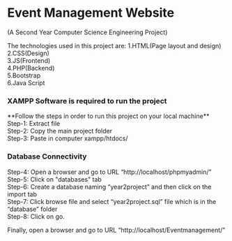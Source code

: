 # Event Management Website
(A Second Year Computer Science Engineering Project)

The technologies used in this project are:
1.HTML(Page layout and design)<br>
2.CSS(Design)<br>
3.JS(Frontend)<br>
4.PHP(Backend)<br>
5.Bootstrap<br>
6.Java Script

<h3>XAMPP Software is required to run the project</h3>
**Follow the steps in order to run this project on your local machine** <br>
Step-1: Extract file <br>
Step-2: Copy the main project folder<br>
Step-3: Paste in computer xampp/htdocs/<br>

<h3>Database Connectivity</h3>

Step-4: Open a browser and go to URL “http://localhost/phpmyadmin/”<br>
Step-5: Click on "databases" tab<br>
Step-6: Create a database naming “year2project” and then click on the import tab<br>
Step-7: Click browse file and select “year2project.sql” file which is in the “database” folder<br>
Step-8: Click on go.


Finally, open a browser and go to URL “http://localhost/Eventmanagement/”
